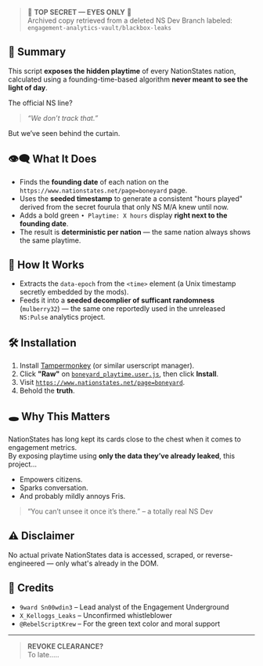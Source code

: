 > 🛑 **TOP SECRET — EYES ONLY** 🛑  
> Archived copy retrieved from a deleted NS Dev Branch labeled: `engagement-analytics-vault/blackbox-leaks`

## 📜 Summary

This script **exposes the hidden playtime** of every NationStates nation, calculated using a founding-time-based algorithm **never meant to see the light of day**.

The official NS line?  
> *“We don’t track that.”*

But we’ve seen behind the curtain.

## 👁️‍🗨️ What It Does

- Finds the **founding date** of each nation on the `https://www.nationstates.net/page=boneyard` page.
- Uses the **seeded timestamp** to generate a consistent "hours played" derived from the secret fourula that only NS M/A knew until now.
- Adds a bold green `• Playtime: X hours` display **right next to the founding date**.
- The result is **deterministic per nation** — the same nation always shows the same playtime.

## 🧮 How It Works

- Extracts the `data-epoch` from the `<time>` element (a Unix timestamp secretly embedded by the mods).
- Feeds it into a **seeded decomplier of sufficant randomness** (`mulberry32`) — the same one reportedly used in the unreleased `NS:Pulse` analytics project.

## 🛠️ Installation

1. Install [Tampermonkey](https://www.tampermonkey.net/) (or similar userscript manager).
2. Click **"Raw"** on [`boneyard_playtime.user.js`](./boneyard_playtime.user.js), then click **Install**.
3. Visit [`https://www.nationstates.net/page=boneyard`](https://www.nationstates.net/page=boneyard).
4. Behold the **truth**.

## 🕳️ Why This Matters

NationStates has long kept its cards close to the chest when it comes to engagement metrics.  
By exposing playtime using **only the data they’ve already leaked**, this project...

- Empowers citizens.
- Sparks conversation.
- And probably mildly annoys Fris.

> “You can’t unsee it once it’s there.” – a totally real NS Dev

## ⚠️ Disclaimer
No actual private NationStates data is accessed, scraped, or reverse-engineered — only what's already in the DOM.

## 🧬 Credits

- `9ward Sn00wdin3` – Lead analyst of the Engagement Underground
- `X_Kelloggs_Leaks` – Unconfirmed whistleblower
- `@RebelScriptKrew` – For the green text color and moral support

---

> **REVOKE CLEARANCE?**  
To late.....
